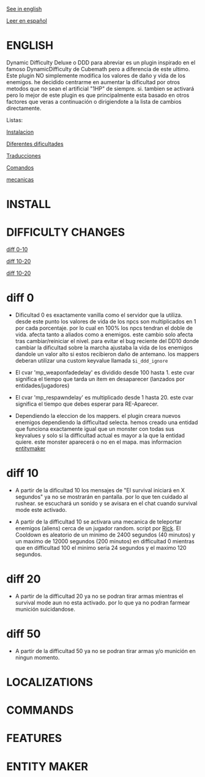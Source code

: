 
[See in english](#english)

[Leer en español](spanish)

# ENGLISH

Dynamic Difficulty Deluxe o DDD para abreviar es un plugin inspirado en el famoso DynamicDifficulty de Cubemath pero a diferencia de este ultimo. Este plugin NO simplemente modifica los valores de daño y vida de los enemigos. he decidido centrarme en aumentar la dificultad por otros metodos que no sean el artificial "1HP" de siempre. si. tambien se activará pero lo mejor de este plugin es que principalmente esta basado en otros factores que veras a continuación o dirigiendote a la lista de cambios directamente.

Listas:

[Instalacion](#install)

[Diferentes dificultades](#difficulty-changes)

[Traducciones](#localizations)

[Comandos](#commands)

[mecanicas](#features)

# INSTALL

# DIFFICULTY CHANGES

[diff 0-10](diff-0)

[diff 10-20](diff-10)

[diff 10-20](diff-20)

# diff 0

- Dificultad 0 es exactamente vanilla como el servidor que la utiliza. desde este punto los valores de vida de los npcs son multiplicados en 1 por cada porcentaje. por lo cual en 100% los npcs tendran el doble de vida. afecta tanto a aliados como a enemigos. este cambio solo afecta tras cambiar/reiniciar el nivel. para evitar el bug reciente del DD10 donde cambiar la dificultad sobre la marcha ajustaba la vida de los enemigos dandole un valor alto si estos recibieron daño de antemano. los mappers deberan utilizar una custom keyvalue llamada ``$i_ddd_ignore``

- El cvar 'mp_weaponfadedelay' es dividido desde 100 hasta 1. este cvar significa el tiempo que tarda un item en desaparecer (lanzados por entidades/jugadores)

- El cvar 'mp_respawndelay' es multiplicado desde 1 hasta 20. este cvar significa el tiempo que debes esperar para RE-Aparecer.

- Dependiendo la eleccion de los mappers. el plugin creara nuevos enemigos dependiendo la difficultad selecta. hemos creado una entidad que funciona exactamente igual que un monster con todas sus keyvalues y solo si la difficultad actual es mayor a la que la entidad quiere. este monster aparecerá o no en el mapa. mas informacion [entitymaker](#entity-maker)

# diff 10

- A partir de la dificultad 10 los mensajes de "El survival iniciará en X segundos" ya no se mostrarán en pantalla. por lo que ten cuidado al rushear. se escuchará un sonido y se avisara en el chat cuando survival mode este activado.

- A partir de la difficultad 10 se activara una mecanica de teleportar enemigos (aliens) cerca de un jugador random. script por [Rick](https://github.com/RedSprend). El Cooldown es aleatorio de un minimo de 2400 segundos (40 minutos) y un maximo de 12000 segundos (200 minutos) en difficultad 0 mientras que en difficultad 100 el minimo seria 24 segundos y el maximo 120 segundos.

# diff 20
- A partir de la difficultad 20 ya no se podran tirar armas mientras el survival mode aun no esta activado. por lo que ya no podran farmear munición suicidandose.

# diff 50
- A partir de la difficultad 50 ya no se podran tirar armas y/o munición en ningun momento.

# LOCALIZATIONS

# COMMANDS

# FEATURES

# ENTITY MAKER
